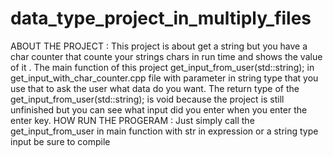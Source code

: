 # data_type_project_in_multiply_files
ABOUT THE PROJECT : This project is about get a string but you have a char counter that counte your strings chars in run time and shows the value of it .
The main function of this project get_input_from_user(std::string); in get_input_with_char_counter.cpp file with parameter in string type that you use that to ask the user what data do you want.
The return type of the get_input_from_user(std::string); is void because the project is still unfinished but you can see what input did you enter when you enter the enter key.
HOW RUN THE PROGERAM : Just simply call the get_input_from_user in main function with str in expression or a string type input be sure to compile 
